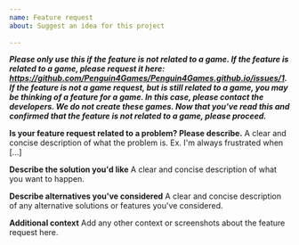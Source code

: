 ```yaml
---
name: Feature request
about: Suggest an idea for this project
 
---
```

 
***Please only use this if the feature is not related to a game. If the feature is related to a game, please request it here: https://github.com/Penguin4Games/Penguin4Games.github.io/issues/1. If the feature is not a game request, but is still related to a game, you may be thinking of a feature for a game. In this case, please contact the developers. We do not create these games. Now that you've read this and confirmed that the feature is not related to a game, please proceed.***

**Is your feature request related to a problem? Please describe.**
A clear and concise description of what the problem is. Ex. I'm always frustrated when [...]
 
**Describe the solution you'd like**
A clear and concise description of what you want to happen.
 
**Describe alternatives you've considered**
A clear and concise description of any alternative solutions or features you've considered.
 
**Additional context**
Add any other context or screenshots about the feature request here.
